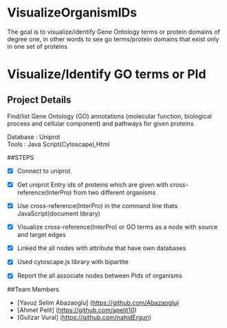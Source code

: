 # VisualizeOrganismIDs
The goal is to visualize/identify Gene Ontology terms or protein domains of degree one, in other words to see go terms/protein domains that exist only in one set of proteins


# Visualize/Identify GO terms or PId

## Project Details

Find/list Gene Ontology (GO) annotations (molecular function, biological process and cellular component) and pathways for given proteins

Database : Uniprot<br>
Tools : Java Script(Cytoscape),Html<br>

##STEPS
- [x] Connect to uniprot.
- [x] Get uniprot Entry ids of proteins which are given with cross-reference(InterPro) from two different organisms
- [x] Use cross-reference(InterPro) in the command line thats JavaScript(document library) 
- [x] Visualize cross-reference(InterPro) or GO terms as a node with source and target edges
- [x] Linked the all nodes with attribute that have own databases
- [x] Used cytoscape.js library with bipartite 
- [x] Report the all associate nodes between PIds of organisms 


##Team Members 

  * [Yavuz Selim Abazaoglu] (https://github.com/Abazaoglu)
  * [Ahmet Pelit] (https://github.com/apelit10)
  * [Gulizar Vural] (https://github.com/nahidErgun)

